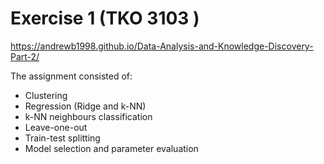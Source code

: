 # Exercise 1 (TKO 3103 )

https://andrewb1998.github.io/Data-Analysis-and-Knowledge-Discovery-Part-2/

The assignment consisted of:
- Clustering
- Regression (Ridge and k-NN)
- k-NN neighbours classification
- Leave-one-out
- Train-test splitting
- Model selection and parameter evaluation
